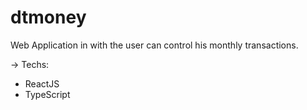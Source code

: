 # dtmoney
Web Application in with the user can control his monthly transactions.

-> Techs:

* ReactJS
* TypeScript
